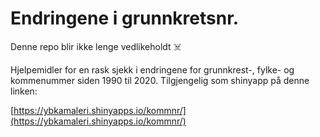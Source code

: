 # Endringene i grunnkretsnr.
Denne repo blir ikke lenge vedlikeholdt :skull_and_crossbones: 

Hjelpemidler for en rask sjekk i endringene for grunnkrest-, fylke- og kommenummer siden 1990 til 2020. Tilgjengelig som shinyapp på denne linken:

[https://ybkamaleri.shinyapps.io/kommnr/](https://ybkamaleri.shinyapps.io/kommnr/)
